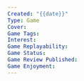 ```yaml
---
Created: "{{date}}"
Type: Game
Cover:
Game Tags:
Interest:
Game Replayability:
Game Status:
Game Review Published:
Game Enjoyment:
---
```


